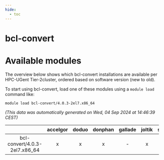 ```yaml
---
hide:
  - toc
---
```


bcl-convert
===========

# Available modules


The overview below shows which bcl-convert installations are available per HPC-UGent Tier-2cluster, ordered based on software version (new to old).

To start using bcl-convert, load one of these modules using a `module load` command like:

```shell
module load bcl-convert/4.0.3-2el7.x86_64
```

*(This data was automatically generated on Wed, 04 Sep 2024 at 14:46:39 CEST)*  

| |accelgor|doduo|donphan|gallade|joltik|shinx|skitty|
| :---: | :---: | :---: | :---: | :---: | :---: | :---: | :---: |
|bcl-convert/4.0.3-2el7.x86_64|x|x|x|-|x|-|x|
